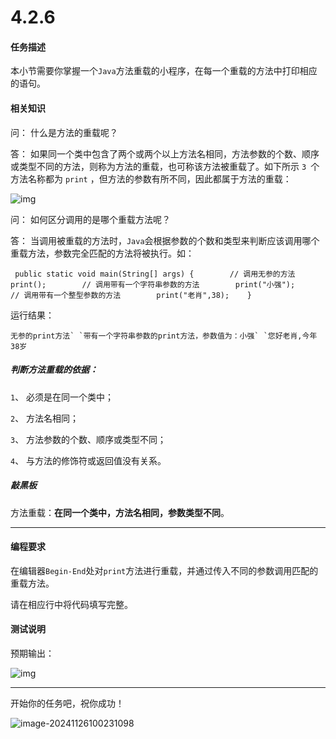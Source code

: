# 4.2.6

#### 任务描述

本小节需要你掌握一个`Java`方法重载的小程序，在每一个重载的方法中打印相应的语句。

#### 相关知识

问： 什么是方法的重载呢？

答： 如果同一个类中包含了两个或两个以上方法名相同，方法参数的个数、顺序或类型不同的方法，则称为方法的重载，也可称该方法被重载了。如下所示 `3 `个方法名称都为 `print` ，但方法的参数有所不同，因此都属于方法的重载：

![img](https://data.educoder.net/api/attachments/RWE2OTdZM29SK3drU3pjZVNRaXVPZz09)

问： 如何区分调用的是哪个重载方法呢？

答： 当调用被重载的方法时，`Java`会根据参数的个数和类型来判断应该调用哪个重载方法，参数完全匹配的方法将被执行。如：

```
 public static void main(String[] args) {        // 调用无参的方法        print();        // 调用带有一个字符串参数的方法        print("小强");        // 调用带有一个整型参数的方法        print("老肖",38);    }
```

运行结果：

```
无参的print方法` `带有一个字符串参数的print方法，参数值为：小强` `您好老肖,今年38岁
```

##### 判断方法重载的依据：

`1`、 必须是在同一个类中；

`2`、 方法名相同；

`3`、 方法参数的个数、顺序或类型不同；

`4`、 与方法的修饰符或返回值没有关系。

##### 敲黑板

方法重载：**在同一个类中，方法名相同，参数类型不同**。

------

#### 编程要求

在编辑器`Begin-End`处对`print`方法进行重载，并通过传入不同的参数调用匹配的重载方法。

请在相应行中将代码填写完整。

#### 测试说明

预期输出：

![img](https://data.educoder.net/api/attachments/SUhrRWdZYzB0b3BKWFNGVThFUGR6Zz09)

------

开始你的任务吧，祝你成功！

![image-20241126100231098](C:\Users\湛先生\AppData\Roaming\Typora\typora-user-images\image-20241126100231098.png)